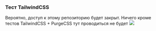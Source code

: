 ### Тест TailwindCSS
Вероятно, доступ к этому репозиторию будет закрыт. Ничего кроме тестов TailwindCSS + PurgeCSS 
тут проводиться не будет 
![](https://i.pinimg.com/originals/8d/fc/97/8dfc97ad1149c448c42fb8a94158e8ce.jpg)